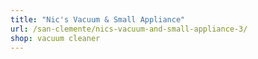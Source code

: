 ```yaml
---
title: "Nic's Vacuum & Small Appliance"
url: /san-clemente/nics-vacuum-and-small-appliance-3/
shop: vacuum cleaner
---
```

